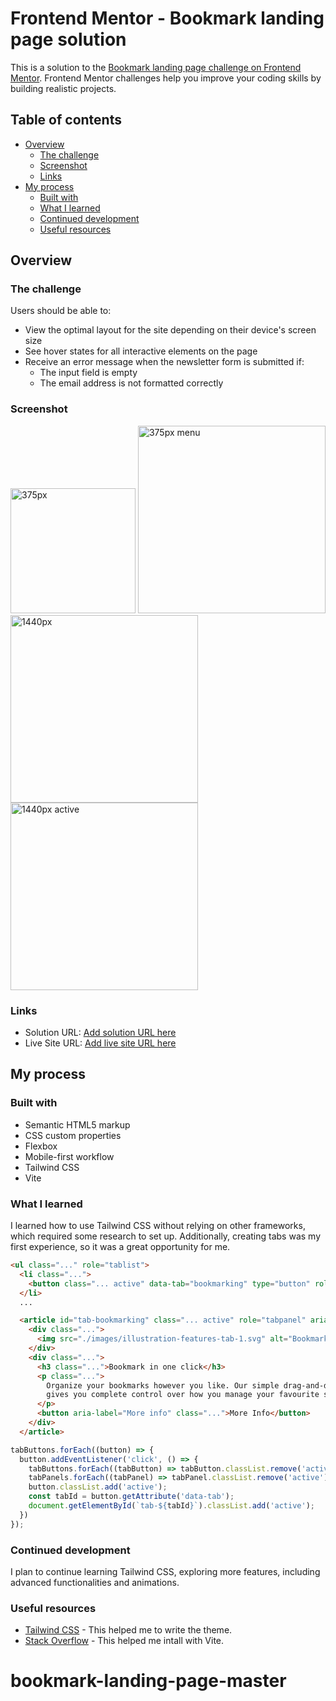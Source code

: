 # Frontend Mentor - Bookmark landing page solution

This is a solution to the [Bookmark landing page challenge on Frontend Mentor](https://www.frontendmentor.io/challenges/bookmark-landing-page-5d0b588a9edda32581d29158). Frontend Mentor challenges help you improve your coding skills by building realistic projects. 

## Table of contents

- [Overview](#overview)
  - [The challenge](#the-challenge)
  - [Screenshot](#screenshot)
  - [Links](#links)
- [My process](#my-process)
  - [Built with](#built-with)
  - [What I learned](#what-i-learned)
  - [Continued development](#continued-development)
  - [Useful resources](#useful-resources)

## Overview

### The challenge

Users should be able to:

- View the optimal layout for the site depending on their device's screen size
- See hover states for all interactive elements on the page
- Receive an error message when the newsletter form is submitted if:
  - The input field is empty
  - The email address is not formatted correctly

### Screenshot

<img src="./src/images/375px.png" alt="375px" width="200" height="auto">
<img src="./src/images/375px-menu.jpeg" alt="375px menu" width="auto" height="300">
<img src="./src/images/1440px.png" alt="1440px" width="300" height="auto">
<img src="./src/images/1440px-active.png" alt="1440px active" width="300" height="auto">

### Links

- Solution URL: [Add solution URL here](https://your-solution-url.com)
- Live Site URL: [Add live site URL here](https://your-live-site-url.com)

## My process

### Built with

- Semantic HTML5 markup
- CSS custom properties
- Flexbox
- Mobile-first workflow
- Tailwind CSS
- Vite

### What I learned

I learned how to use Tailwind CSS without relying on other frameworks, which required some research to set up. Additionally, creating tabs was my first experience, so it was a great opportunity for me.

```html
<ul class="..." role="tablist">
  <li class="...">
    <button class="... active" data-tab="bookmarking" type="button" role="tab" aria-controls="bookmarking" aria-selected="false" class="...">Simple Bookmarking</button>
  </li>
  ...

  <article id="tab-bookmarking" class="... active" role="tabpanel" aria-hidden="false">
    <div class="...">
      <img src="./images/illustration-features-tab-1.svg" alt="Bookmark in one click" class="" />
    </div>
    <div class="...">
      <h3 class="...">Bookmark in one click</h3>
      <p class="...">
        Organize your bookmarks however you like. Our simple drag-and-drop interface 
        gives you complete control over how you manage your favourite sites.
      </p>
      <button aria-label="More info" class="...">More Info</button>
    </div>
  </article>
```

```js
tabButtons.forEach((button) => {
  button.addEventListener('click', () => {
    tabButtons.forEach((tabButton) => tabButton.classList.remove('active'));
    tabPanels.forEach((tabPanel) => tabPanel.classList.remove('active'));
    button.classList.add('active');
    const tabId = button.getAttribute('data-tab');
    document.getElementById(`tab-${tabId}`).classList.add('active');
  })
});
```

### Continued development

I plan to continue learning Tailwind CSS, exploring more features, including advanced functionalities and animations.

### Useful resources

- [Tailwind CSS](https://tailwindcss.com/docs/theme) - This helped me to write the theme.
- [Stack Overflow](https://stackoverflow.com/questions/79380514/problem-installing-tailwindcss-with-vite-after-npx-tailwindcss-init-p-comman) - This helped me intall with Vite.
# bookmark-landing-page-master

